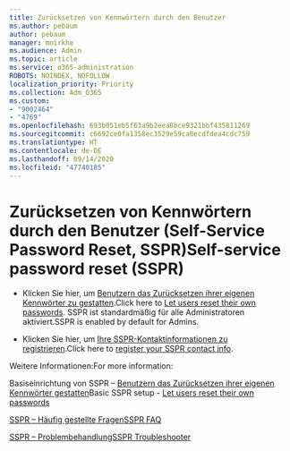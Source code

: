 ```yaml
---
title: Zurücksetzen von Kennwörtern durch den Benutzer
ms.author: pebaum
author: pebaum
manager: mnirkhe
ms.audience: Admin
ms.topic: article
ms.service: o365-administration
ROBOTS: NOINDEX, NOFOLLOW
localization_priority: Priority
ms.collection: Adm_O365
ms.custom:
- "9002464"
- "4769"
ms.openlocfilehash: 693b051eb5f63a9b2eea8bce9321bbf435811269
ms.sourcegitcommit: c6692ce0fa1358ec3529e59ca0ecdfdea4cdc759
ms.translationtype: HT
ms.contentlocale: de-DE
ms.lasthandoff: 09/14/2020
ms.locfileid: "47740185"
---
```

# <a name="self-service-password-reset-sspr"></a><span data-ttu-id="09bdf-102">Zurücksetzen von Kennwörtern durch den Benutzer (Self-Service Password Reset, SSPR)</span><span class="sxs-lookup"><span data-stu-id="09bdf-102">Self-service password reset (SSPR)</span></span>

- <span data-ttu-id="09bdf-103">Klicken Sie hier, um [Benutzern das Zurücksetzen ihrer eigenen Kennwörter zu gestatten](https://admin.microsoft.com/Adminportal/Home#/featureexplorer/security/Sspr).</span><span class="sxs-lookup"><span data-stu-id="09bdf-103">Click here to [Let users reset their own passwords](https://admin.microsoft.com/Adminportal/Home#/featureexplorer/security/Sspr).</span></span>  <span data-ttu-id="09bdf-104">SSPR ist standardmäßig für alle Administratoren aktiviert.</span><span class="sxs-lookup"><span data-stu-id="09bdf-104">SSPR is enabled by default for Admins.</span></span>

- <span data-ttu-id="09bdf-105">Klicken Sie hier, um [Ihre SSPR-Kontaktinformationen zu registrieren](https://go.microsoft.com/fwlink/?linkid=849451).</span><span class="sxs-lookup"><span data-stu-id="09bdf-105">Click here to [register your SSPR contact info](https://go.microsoft.com/fwlink/?linkid=849451).</span></span>

<span data-ttu-id="09bdf-106">Weitere Informationen:</span><span class="sxs-lookup"><span data-stu-id="09bdf-106">For more information:</span></span>

<span data-ttu-id="09bdf-107">Basiseinrichtung von SSPR – [Benutzern das Zurücksetzen ihrer eigenen Kennwörter gestatten](https://docs.microsoft.com/microsoft-365/admin/add-users/let-users-reset-passwords?view=o365-worldwide)</span><span class="sxs-lookup"><span data-stu-id="09bdf-107">Basic SSPR setup - [Let users reset their own passwords](https://docs.microsoft.com/microsoft-365/admin/add-users/let-users-reset-passwords?view=o365-worldwide)</span></span>

[<span data-ttu-id="09bdf-108">SSPR – Häufig gestellte Fragen</span><span class="sxs-lookup"><span data-stu-id="09bdf-108">SSPR FAQ</span></span>](https://docs.microsoft.com/azure/active-directory/authentication/active-directory-passwords-faq)

[<span data-ttu-id="09bdf-109">SSPR – Problembehandlung</span><span class="sxs-lookup"><span data-stu-id="09bdf-109">SSPR Troubleshooter</span></span>](https://docs.microsoft.com/azure/active-directory/authentication/active-directory-passwords-troubleshoot)
